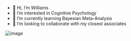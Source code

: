 - 👋 Hi, I’m Williams
- 👀 I’m interested in Cognitive Psychology 
- 🌱 I’m currently learning Bayesian Meta-Analysis
- 💞️ I’m looking to collaborate with my closest associates

<!---
CurraghsBettor/CurraghsBettor is a ✨ special ✨ repository because its `README.md` (this file) appears on your GitHub profile.
You can click the Preview link to take a look at your changes.
--->
![image](https://user-images.githubusercontent.com/93611987/198896620-a5e929b3-04fa-4533-a540-2907002a6a72.png)

